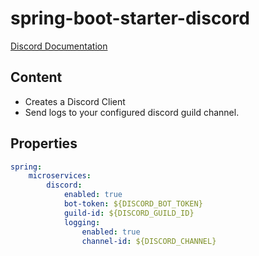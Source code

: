 # spring-boot-starter-discord

[Discord Documentation](https://discord.com/developers/docs/intro)

## Content
- Creates a Discord Client
- Send logs to your configured discord guild channel.

## Properties
```yaml
spring:
    microservices:
        discord:
            enabled: true
            bot-token: ${DISCORD_BOT_TOKEN}
            guild-id: ${DISCORD_GUILD_ID}
            logging:
                enabled: true
                channel-id: ${DISCORD_CHANNEL}
```